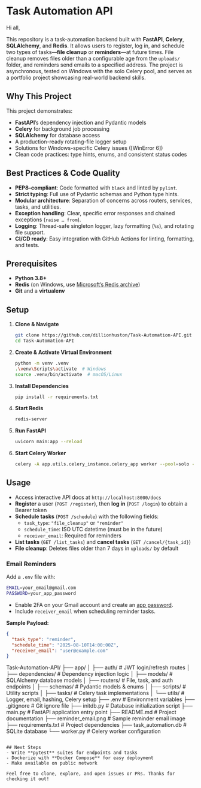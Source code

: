 # Task Automation API

Hi all,

This repository is a task-automation backend built with **FastAPI**, **Celery**, **SQLAlchemy**, and **Redis**. It allows users to register, log in, and schedule two types of tasks—**file cleanup** or **reminders**—at future times. File cleanup removes files older than a configurable age from the `uploads/` folder, and reminders send emails to a specified address. The project is asynchronous, tested on Windows with the solo Celery pool, and serves as a portfolio project showcasing real-world backend skills.

## Why This Project
This project demonstrates:
- **FastAPI**’s dependency injection and Pydantic models  
- **Celery** for background job processing  
- **SQLAlchemy** for database access  
- A production-ready rotating-file logger setup  
- Solutions for Windows-specific Celery issues ([WinError 6])  
- Clean code practices: type hints, enums, and consistent status codes  

## Best Practices & Code Quality
- **PEP8–compliant**: Code formatted with `black` and linted by `pylint`.  
- **Strict typing**: Full use of Pydantic schemas and Python type hints.  
- **Modular architecture**: Separation of concerns across routers, services, tasks, and utilities.  
- **Exception handling**: Clear, specific error responses and chained exceptions (`raise … from`).  
- **Logging**: Thread-safe singleton logger, lazy formatting (`%s`), and rotating file support.  
- **CI/CD ready**: Easy integration with GitHub Actions for linting, formatting, and tests.  

## Prerequisites
- **Python 3.8+**
- **Redis** (on Windows, use [Microsoft’s Redis archive](https://github.com/microsoftarchive/redis))
- **Git** and a **virtualenv**

## Setup
1. **Clone & Navigate**
   ```bash
   git clone https://github.com/dillionhuston/Task-Automation-API.git
   cd Task-Automation-API
   ```

2. **Create & Activate Virtual Environment**
   ```bash
   python -m venv .venv
   .\venv\Scripts\activate  # Windows
   source .venv/bin/activate  # macOS/Linux
   ```

3. **Install Dependencies**
   ```bash
   pip install -r requirements.txt
   ```

4. **Start Redis**
   ```bash
   redis-server
   ```

5. **Run FastAPI**
   ```bash
   uvicorn main:app --reload
   ```

6. **Start Celery Worker**
   ```bash
   celery -A app.utils.celery_instance.celery_app worker --pool=solo --loglevel=info
   ```

## Usage
- Access interactive API docs at `http://localhost:8000/docs`
- **Register** a user (`POST /register`), then **log in** (`POST /login`) to obtain a Bearer token
- **Schedule tasks** (`POST /schedule`) with the following fields:
  - `task_type`: `"file_cleanup"` or `"reminder"`
  - `schedule_time`: ISO UTC datetime (must be in the future)
  - `receiver_email`: Required for reminders
- **List tasks** (`GET /list_tasks`) and **cancel tasks** (`GET /cancel/{task_id}`)
- **File cleanup**: Deletes files older than 7 days in `uploads/` by default

### Email Reminders
Add a `.env` file with:
```bash
EMAIL=your_email@gmail.com
PASSWORD=your_app_password
```
- Enable 2FA on your Gmail account and create an [app password](https://support.google.com/accounts/answer/185833).
- Include `receiver_email` when scheduling reminder tasks.

**Sample Payload:**
```json
{
  "task_type": "reminder",
  "schedule_time": "2025-08-10T14:00:00Z",
  "receiver_email": "user@example.com"
}
```

Task-Automation-API/
├── app/
│   ├── auth/          # JWT login/refresh routes
│   ├── dependencies/  # Dependency injection logic
│   ├── models/        # SQLAlchemy database models
│   ├── routers/       # File, task, and auth endpoints
│   ├── schemas/       # Pydantic models & enums
│   ├── scripts/       # Utility scripts
│   ├── tasks/         # Celery task implementations
│   └── utils/         # Logger, email, hashing, Celery setup
├── .env               # Environment variables
├── .gitignore         # Git ignore file
├── initdb.py          # Database initialization script
├── main.py            # FastAPI application entry point
├── README.md          # Project documentation
├── reminder_email.png # Sample reminder email image
├── requirements.txt   # Project dependencies
├── task_automation.db # SQLite database
└── worker.py          # Celery worker configuration
```

## Next Steps
- Write **pytest** suites for endpoints and tasks
- Dockerize with **Docker Compose** for easy deployment
- Make available on public network 

Feel free to clone, explore, and open issues or PRs. Thanks for checking it out!
